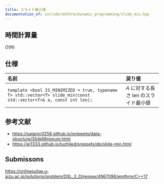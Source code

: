 ```yaml
---
title: スライド最小値
documentation_of: include/emthrm/dynamic_programming/slide_min.hpp
---
```



## 時間計算量

$O(N)$


## 仕様

|名前|戻り値|
|:--|:--|
|`template <bool IS_MINIMIZED = true, typename T> std::vector<T> slide_min(const std::vector<T>& a, const int len);`|$A$ に対する長さ $\mathrm{len}$ のスライド最小値|


## 参考文献

- https://satanic0258.github.io/snippets/data-structure/SlideMinimum.html
- https://ei1333.github.io/luzhiled/snippets/dp/slide-min.html


## Submissons

https://onlinejudge.u-aizu.ac.jp/solutions/problem/DSL_3_D/review/4967096/emthrm/C++17
